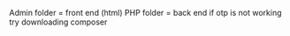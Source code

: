 Admin folder = front end (html)
PHP folder = back end 
if otp is not working try downloading composer
